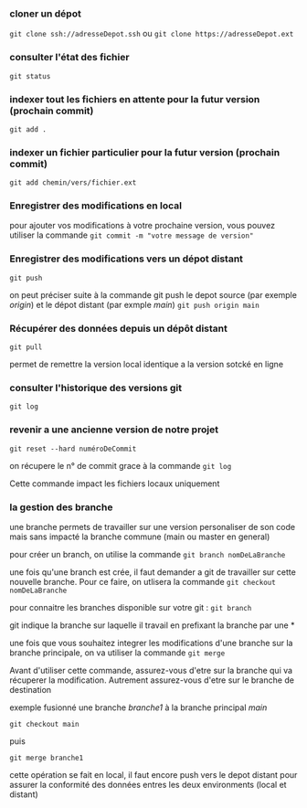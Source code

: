 ### cloner un dépot

```git clone ssh://adresseDepot.ssh```
ou
```git clone https://adresseDepot.ext```

### consulter l'état des fichier
```git status```

### indexer tout les fichiers en attente pour la futur version (prochain commit)
```git add .```

### indexer un fichier particulier pour la futur version (prochain commit)
```git add chemin/vers/fichier.ext```

### Enregistrer des modifications en local
pour ajouter vos modifications à votre prochaine version, vous pouvez utiliser la commande
```git commit -m "votre message de version"```

### Enregistrer des modifications vers un dépot distant
```git push```

on peut préciser suite à la commande git push le depot source (par exemple *origin*) et le dépot distant (par exmple *main*)
```git push origin main```

### Récupérer des données depuis un dépôt distant
```git pull```

permet de remettre la version local identique a la version sotcké en ligne

### consulter l'historique des versions git
```git log```

### revenir a une ancienne version de notre projet
```git reset --hard numéroDeCommit```

on récupere le n° de commit grace à la commande 
```git log```

Cette commande impact les fichiers locaux uniquement

### la gestion des branche
une branche permets de travailler sur une version personaliser de son code mais sans impacté la branche commune (main ou master en general)

pour créer un branch, on utilise la commande
```git branch nomDeLaBranche```

une fois qu'une branch est crée, il faut demander a git de travailler sur cette nouvelle branche.
Pour ce faire, on utlisera la commande
```git checkout nomDeLaBranche```

pour connaitre les branches disponible sur votre git : 
```git branch```

git indique la branche sur laquelle il travail en prefixant la branche par une *

une fois que vous souhaitez integrer les modifications d'une branche sur la branche principale, on va utiliser la commande
```git merge```

Avant d'utiliser cette commande, assurez-vous d'etre sur la branche qui va récuperer la modification.
Autrement assurez-vous d'etre sur le branche de destination

exemple fusionné une branche *branche1* à la branche principal *main*

```git checkout main```

puis

```git merge branche1```

cette opération se fait en local, il faut encore push vers le depot distant pour assurer la conformité des données entres les deux environments (local et distant) 